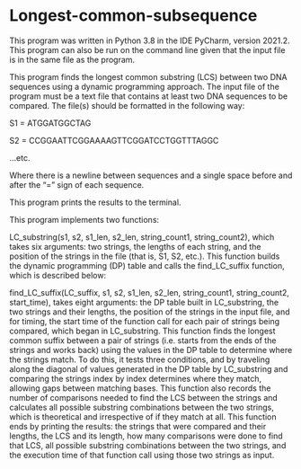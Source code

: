 # Longest-common-subsequence
This program was written in Python 3.8 in the IDE PyCharm, version 2021.2. This program can also be run on the command line given that the input file is in the same file as the program. 

This program finds the longest common substring (LCS) between two DNA sequences using a dynamic programming approach. The input file of the program must be a text file that contains at least two DNA sequences to be compared. The file(s) should be formatted in the following way:

S1 = ATGGATGGCTAG

S2 = CCGGAATTCGGAAAAGTTCGGATCCTGGTTTAGGC

…etc.

Where there is a newline between sequences and a single space before and after the “=” sign of each sequence. 

This program prints the results to the terminal. 

This program implements two functions: 

LC_substring(s1, s2, s1_len, s2_len, string_count1, string_count2), which takes six arguments: two strings, the lengths of each string, and the position of the strings in the file (that is, S1, S2, etc.). This function builds the dynamic programming (DP) table and calls the find_LC_suffix function, which is described below:

find_LC_suffix(LC_suffix, s1, s2, s1_len, s2_len, string_count1, string_count2, start_time), takes eight arguments: the DP table built in LC_substring, the two strings and their lengths, the position of the strings in the input file, and for timing, the start time of the function call for each pair of strings being compared, which began in LC_substring. This function finds the longest common suffix between a pair of strings (i.e. starts from the ends of the strings and works back) using the values in the DP table to determine where the strings match. To do this, it tests three conditions, and by traveling along the diagonal of values generated in the DP table by LC_substring and comparing the strings index by index determines where they match, allowing gaps between matching bases. This function also records the number of comparisons needed to find the LCS between the strings and calculates all possible substring combinations between the two strings, which is theoretical and irrespective of if they match at all.
This function ends by printing the results: the strings that were compared and their lengths, the LCS and its length, how many comparisons were done to find that LCS, all possible substring combinations between the two strings, and the execution time of that function call using those two strings as input. 
